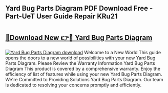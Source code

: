 ## Yard Bug Parts Diagram PDF Download Free - Part-UeT User Guide Repair KRu21

# <h2><a href="http://dftkm2.blite.top/?on=Yard+Bug+Parts+Diagram">🔗Download New 👉🔴 Yard Bug Parts Diagram</a></h2>

[![Yard Bug Parts Diagram download](https://i.imgur.com/lujVjoI.png)](http://dftkm2.blite.top/?on=Yard+Bug+Parts+Diagram)
Welcome to a New World This guide opens the doors to a new world of possibilities with your new Yard Bug Parts Diagram. Please Review the Warranty Information Yard Bug Parts Diagram This product is covered by a comprehensive warranty. Enjoy the efficiency of list of features while using your new Yard Bug Parts Diagram. We're Committed to Providing Solutions Yard Bug Parts Diagram. Our team is dedicated to resolving your concerns promptly and efficiently.
